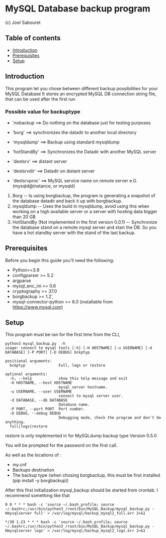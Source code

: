 # MySQL Database backup program

(c) Joel Sabouret

## Table of contents
* [Introduction](#Introduction)
* [Prerequisites](#Prerequisites)
* [Setup](#Setup)

## Introduction

This program let you chose between different backup possibilities for your MySQL Database
It stores an encrypted MySQL DB connection string file, that can be used after the first run


### Possible value for backuptype
- 'nobackup    ==> Do nothing on the database just for testing purposes

- 'borg'      ==> synchronizes the datadir to another local directory

- 'mysqldump'  ==> Backup using standard mysqldump

- 'hotStandBy' ==> Synchronizes the Datadir with another MySQL server

- 'destsrv'     ==> distant server

- 'destsrvdir'  ==> Datadir on distant server

- 'destsrvproc' ==> MySQL service name on remote server e.G.(mysqld@instance, or mysqld)

1. Borg
 -- Is using borgbackup, the program is generating a snapshot of the database datadir and back it up with borgbackup.
2. mysqldump
 -- Uses the build in mysqldump, avoid using this when working on a high available server or a server with hosting data bigger than 20 GB
3. HotStandBy (Not implemented in the first version 0.0.1)
 -- Synchronize the database stand on a remote mysql server and start the DB. So you have a hot standby server with the stand of the last backup.



## Prerequisites

Before you begin this guide you'll need the following:

- Python>=3.9
- configparser >= 5.2
- argparse
- mysql_enc_ini >= 0.6
- cryptography >= 37.0
- borgbackup >= 1.2',
- mysql-connector-python >= 8.0 (installable from https://www.mysql.com)

## Setup

This program must be ran for the first time from the CLI,

```
python3 mysql_backup.py  -h
usage: connect to mysql tools [-h] [-H HOSTNAME] [-u USERNAME] [-d DATABASE] [-P PORT] [-D DEBUG] bckptyp

```

```
positional arguments:
  bckptyp               Full, logs or restore

optional arguments:
  -h, --help            show this help message and exit
  -H HOSTNAME, --host HOSTNAME
                        mysql server hostname.
  -u USERNAME, --user USERNAME
                        connect to mysql server user.
  -d DATABASE, --db DATABASE
                        Database name.
  -P PORT, --port PORT  Port number.
  -D DEBUG, --debug DEBUG
                        Debugging mode, check the program and don't do anything.   
  full|logs|restore
```
restore is only implemented in for MySQLdump backup type Version 0.5.0

You will be prompted for the password on the first call.

As well as the locations of :
- my.cnf
- Backups destination
- The backup type (when chosing borgbackup, this must be first installed (pip install -y borgbackup))

After this first initialization mysql_backup should be started from crontab. I recommend something like that

```
0 0 * * * bash -c 'source ~/.bash_profile; source ~/.bashrc;/usr/bin/python3 /root/bin/MySQL_Backup/mysql_backup.py -Hmysqlserver full' > /var/log/mysql/backup_mysql2_full.err 2>&1

*/30 1-23 * * * bash -c 'source ~/.bash_profile; source ~/.bashrc;/usr/bin/python3 /root/bin/MySQL_Backup/mysql_backup.py -Hmysqlserver logs' > /var/log/mysql/backup_mysql2_logs.err 2>&1
```